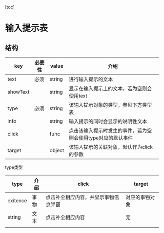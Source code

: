 [toc]

# 输入提示表

## 结构

| key      | 必要性 | value  | 介绍                                                         |
| -------- | ------ | ------ | ------------------------------------------------------------ |
| text     | 必须   | string | 进行输入提示的文本                                           |
| showText |        | string | 显示在输入提示上的文本，若为空则会使用text                   |
| type     | 必须   | string | 该输入提示对象的类型，参见下方类型表                         |
| info     |        | string | 输入提示的同时会显示的说明性文本                             |
| click    |        | func   | 点击该输入提示时发生的事件，若为空则会使用type对应的默认事件 |
| target   |        | object | 该输入提示的关联对象，默认作为click的参数                    |

type类型

| type     | 介绍 | click                                | target         |
| -------- | ---- | ------------------------------------ | -------------- |
| exitence | 事物 | 点击补全相应内容，并显示事物信息弹窗 | 对应的事物对象 |
| string   | 文本 | 点击补全相应内容                     | 无             |
|          |      |                                      |                |


